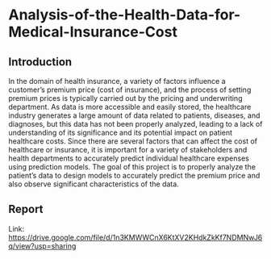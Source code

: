 # Analysis-of-the-Health-Data-for-Medical-Insurance-Cost

## Introduction
In the domain of health insurance, a variety of factors influence a customer’s premium price (cost of
insurance), and the process of setting premium prices is typically carried out by the pricing and
underwriting department. As data is more accessible and easily stored, the healthcare industry
generates a large amount of data related to patients, diseases, and diagnoses, but this data has not been
properly analyzed, leading to a lack of understanding of its significance and its potential impact on patient
healthcare costs. Since there are several factors that can affect the cost of healthcare or insurance, it is
important for a variety of stakeholders and health departments to accurately predict individual healthcare
expenses using prediction models. The goal of this project is to properly analyze the patient’s data to
design models to accurately predict the premium price and also observe significant characteristics of the
data.



## Report 
Link: https://drive.google.com/file/d/1n3KMWWCnX6KtXV2KHdkZkKf7NDMNwJ6q/view?usp=sharing 
